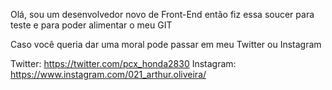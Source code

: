 Olá, sou um desenvolvedor novo de Front-End então fiz essa soucer para teste e para poder alimentar o meu GIT 

Caso você queria dar uma moral pode passar em meu Twitter ou Instagram 

Twitter: https://twitter.com/pcx_honda2830
Instagram: https://www.instagram.com/021_arthur.oliveira/